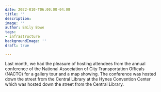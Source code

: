 ```yaml
---
date: 2022-010-T06:00:00-04:00
title: ''
description: 
image: ''
author: Emily Bowe
tags:
- infrastructure
backgroundImage: ''
draft: true

---
```

Last month, we had the pleasure of hosting attendees from the annual conference of the National Association of City Transportation Officals (NACTO) for a gallery tour and a map showing. The conference was hosted down the street from the Central Library at the Hynes Convention Center which was hosted down the street from the Central Library.